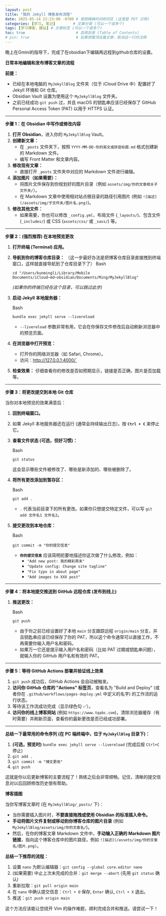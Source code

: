 ```yaml
---
layout: post
title: "我的 Jekyll 博客发布流程"
date: 2025-05-14 22:23:00 -0700 # 使用精确时间和时区 (这里是 PDT 示例)
categories: [学习, 笔记]        # 文章分类 (可以一个或多个)
tags: [学习博客，建站] # 文章标签 (可以一个或多个)
toc: true                       # 启用目录 (Table of Contents)
# pin: true                     # 如果想置顶这篇文章，取消这一行的注释
---
```


晚上在Gmini的指导下，完成了在obsidian下编辑再远程到github仓库的设置。


**日常本地编辑和发布博客文章的流程**

**前提：**

- 已经在本地电脑的 `MyJekyllBlog` 文件夹（位于 iCloud Drive 中）配置好了 Jekyll 环境和 Git 仓库。
- Obsidian Vault 设置为使用这个 `MyJekyllBlog` 文件夹。
- 之前已经成功 `git push` 过，并且 macOS 的钥匙串应该已经保存了 GitHub Personal Access Token (PAT) 以用于 HTTPS 认证。

---

**步骤 1：在 Obsidian 中写作或修改内容**

1. **打开 Obsidian**，进入你的 `MyJekyllBlog` Vault。
2. **创建新文章：**
    - 在 `_posts` 文件夹下，按照 `YYYY-MM-DD-你的英文或拼音标题.md` 格式创建新的 Markdown 文件。
    - 编写 Front Matter 和文章内容。
3. **修改现有文章：**
    - 直接打开 `_posts` 文件夹中对应的 Markdown 文件进行编辑。
4. **添加图片（如果需要）：**
    - 将图片文件保存到你规划好的图片目录（例如 `assets/img/你的文章相关子文件夹/`）。
    - 在 Markdown 文章中使用相对站点根目录的路径引用图片 (例如 `![描述](/assets/img/子文件夹/图片名.png)`)。
5. **修改其他文件：**
    - 如果需要，你也可以修改 `_config.yml`、布局文件 (`_layouts/`)、包含文件 (`_includes/`) 或 CSS (`assets/css/` 或 `_sass/`) 等。

---

**步骤 2：(强烈推荐) 在本地预览更改**

1. **打开终端 (Terminal) 应用。**
2. **导航到你的博客仓库目录：**
    （这一步最好办法是把博客仓库目录直接拽到终端窗口，这样就直接导航到了仓库目录下了）
    Bash
    
    ```
    cd "/Users/kunmingli/Library/Mobile Documents/iCloud~md~obsidian/Documents/Ming/MyJekyllBlog"
    ```
    
    _(如果你的终端已经在这个目录，可以跳过此步)_
3. **启动 Jekyll 本地服务器：**
    
    Bash
    
    ```
    bundle exec jekyll serve --livereload
    ```
    
    - `--livereload` 参数非常有用，它会在你保存文件修改后自动刷新浏览器中的预览页面。
4. **在浏览器中打开预览：**
    - 打开你的网络浏览器（如 Safari, Chrome）。
    - 访问：http://127.0.0.1:4000/`
5. **检查效果：** 仔细查看你的修改是否如预期显示，链接是否正确，图片是否加载等。

---

**步骤 3：将更改提交到本地 Git 仓库**

当你对本地预览的效果满意后：

1. **回到终端窗口。**
2. 如果 Jekyll 本地服务器还在运行 (通常会持续输出日志)，按 **`Ctrl + C`** 来停止它。
3. **查看文件状态 (可选，但好习惯)：**
    
    Bash
    
    ```
    git status
    ```
    
    这会显示哪些文件被修改了、哪些是新添加的、哪些被删除了。
4. **将所有更改添加到暂存区：**
    
    Bash
    
    ```
    git add .
    ```
    
    - `.` 代表当前目录下的所有更改。如果你只想提交特定文件，可以写 `git add 文件名1 文件名2`。
5. **提交更改到本地仓库：**
    
    Bash
    
    ```
    git commit -m "你的提交信息"
    ```
    
    - **`你的提交信息`** 应该简明扼要地描述你这次做了什么修改，例如：
        - `"Add new post: 我的精彩周末"`
        - `"Update config: Change site tagline"`
        - `"Fix typo in about page"`
        - `"Add images to XXX post"`

---

**步骤 4：将本地提交推送到 GitHub 远程仓库 (发布到线上)**

1. **推送更改：**
    
    Bash
    
    ```
    git push
    ```
    
    - 由于你之前已经设置好了本地 `main` 分支跟踪远程 `origin/main` 分支，并且钥匙串应该已经保存了你的 PAT，所以这个命令通常可以直接工作，不再需要你输入用户名和密码。
    - 如果万一它还是提示输入用户名和密码（比如 PAT 过期或钥匙串问题），就输入你的 GitHub 用户名和有效的 PAT。

---

**步骤 5：等待 GitHub Actions 部署并验证线上效果**

1. `git push` 成功后，GitHub Actions 会自动被触发。
2. **访问你 GitHub 仓库的 "Actions" 标签页**，查看名为 "Build and Deploy" (或者你在 `.github/workflows/pages-deploy.yml` 中定义的名字) 的工作流的运行状态。
3. 等待该工作流成功完成（显示绿色勾 ✅）。
4. **访问你的线上博客网站** (例如 `https://www.tqabc.com`)，清除浏览器缓存（有时需要）并刷新页面，查看你的最新更改是否已经成功部署。

---

**总结一下最常用的命令序列 (在 PC 端终端中，位于 `MyJekyllBlog` 目录下)：**

1. **(可选，预览时)** `bundle exec jekyll serve --livereload` (完成后按 `Ctrl+C` 停止)
2. `git add .`
3. `git commit -m "博文更改"`
4. `git push`

这就是你以后更新博客的主要流程了！熟练之后会非常顺畅。记住，清晰的提交信息对以后回顾修改历史很有帮助。

**博客插图**

当你写博客文章时 (在 `MyJekyllBlog/_posts/` 下)：
- 当你需要插入图片时，**不要直接拖拽或使用 Obsidian 的标准插入命令。**
- **手动将图片文件复制或移动到你博客仓库的图片目录** (例如 `MyJekyllBlog/assets/img/你的文章名/`)。
- 然后，在你的博客文章 Markdown 文件中，**手动输入正确的 Markdown 图片链接**，指向这个博客仓库中的图片路径，例如 `![描述](/assets/img/你的文章名/图片.png)`。

**总结一下推荐的流程：**

1. 设置 `nano` 为默认编辑器：`git config --global core.editor nano`
2. (如果需要) 中止上次未完成的合并：`git merge --abort` (先用 `git status` 确认)
3. 重新拉取：`git pull origin main`
4. 在 `nano` 中确认提交信息：`Ctrl + O` 保存, `Enter` 确认, `Ctrl + X` 退出。
5. 推送：`git push origin main`

这个方法应该能让您绕开 Vim 的操作难题，顺利完成合并和推送。请尝试一下！